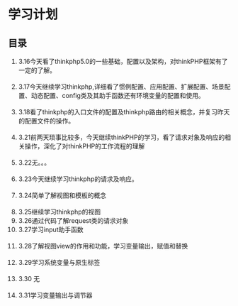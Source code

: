 
<h1>学习计划</h1>

<h2>目录</h2>

<ol>
    <li>3.16今天看了thinkphp5.0的一些基础，配置以及架构，对thinkPHP框架有了一定的了解。</li>
    <li>3.17今天继续学习thinkphp,详细看了惯例配置、应用配置、扩展配置、场景配置、动态配置、config类及其助手函数还有环境变量的配置和使用。</li>
    <li>3.18看了thinkphp的入口文件的配置及thinkphp路由的相关概念，并复习昨天的配置文件的操作。</li>
    <li>3.21前两天琐事比较多，今天继续thinkPHP的学习，看了请求对象及响应的相关操作，深化了对thinkPHP的工作流程的理解</li>
    <li>3.22无。。。</li>
    <li>3.23今天继续学习thinkphp的请求及响应。</li>
    <li>3.24简单了解视图和模板的概念</li>
    <li>3.25继续学习thinkphp的视图</li>
    <li>3.26通过代码了解request类的请求对象</li>
    <li>3.27学习input助手函数</li>
    <li>3.28了解视图view的作用和功能，学习变量输出，赋值和替换</li>
    <li>3.29学习系统变量与原生标签</li>
    <li>3.30 无</li>
    <li>3.31学习变量输出与调节器</li>
</ol>
